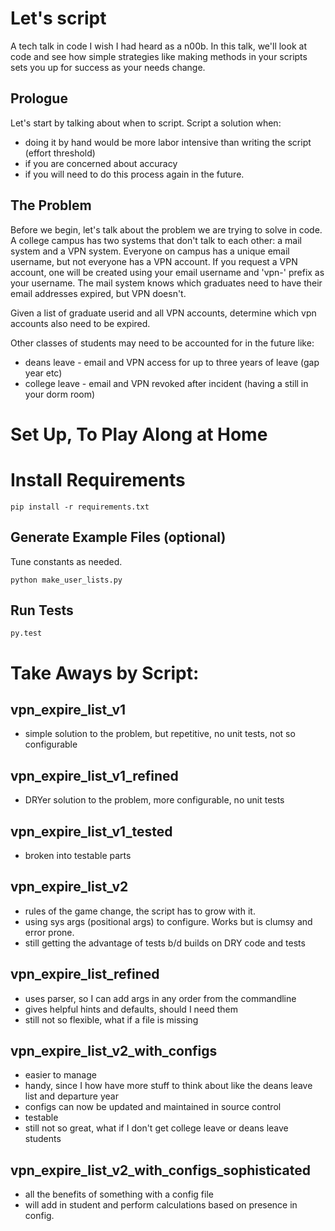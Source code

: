 # Let's script
A tech talk in code I wish I had heard as a n00b. In this talk, we'll look at code and see how simple strategies like making methods in your scripts sets you up for success as your needs change.

## Prologue
Let's start by talking about when to script. Script a solution when:
* doing it by hand would be more labor intensive than writing the script (effort threshold)
* if you are concerned about accuracy
* if you will need to do this process again in the future.


## The Problem
Before we begin, let's talk about the problem we are trying to solve in code. A college campus has two systems that don't talk to each other: a mail system and a VPN system. Everyone on campus has a unique email username, but not everyone has a VPN account. If you request a VPN account, one will be created using your email username and 'vpn-' prefix as your username. The mail system knows which graduates need to have their email addresses expired, but VPN doesn't.

Given a list of graduate userid and all VPN accounts, determine which vpn accounts also need to be expired.

Other classes of students may need to be accounted for in the future like:
* deans leave - email and VPN access for up to three years of leave (gap year etc)
* college leave - email and VPN revoked after incident (having a still in your dorm room)

# Set Up, To Play Along at Home
# Install Requirements

```
pip install -r requirements.txt
```

## Generate Example Files (optional)
Tune constants as needed.

```
python make_user_lists.py
```

## Run Tests

```
py.test
```

# Take Aways by Script:
## vpn_expire_list_v1
* simple solution to the problem, but repetitive, no unit tests, not so configurable

## vpn_expire_list_v1_refined
* DRYer solution to the problem, more configurable, no unit tests

## vpn_expire_list_v1_tested
* broken into testable parts

## vpn_expire_list_v2
* rules of the game change, the script has to grow with it.
* using sys args (positional args) to configure. Works but is clumsy and error prone.
* still getting the advantage of tests b/d builds on DRY code and tests

## vpn_expire_list_refined
* uses parser, so I can add args in any order from the commandline
* gives helpful hints and defaults, should I need them
* still not so flexible, what if a file is missing

## vpn_expire_list_v2_with_configs
* easier to manage
* handy, since I how have more stuff to think about like the deans leave list and departure year
* configs can now be updated and maintained in source control
* testable
* still not so great, what if I don't get college leave or deans leave students

## vpn_expire_list_v2_with_configs_sophisticated
* all the benefits of something with a config file
* will add in student and perform calculations based on presence in config.





